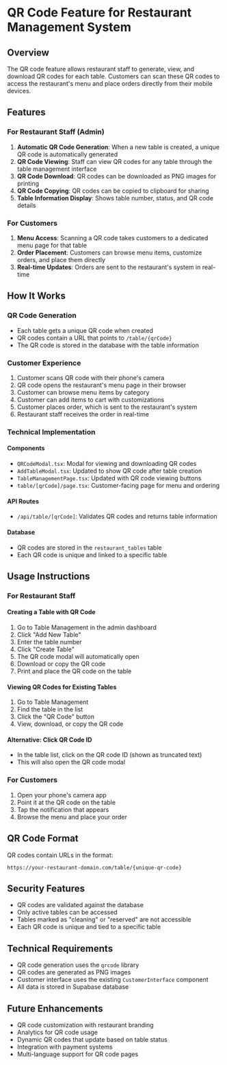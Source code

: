 # QR Code Feature for Restaurant Management System

## Overview
The QR code feature allows restaurant staff to generate, view, and download QR codes for each table. Customers can scan these QR codes to access the restaurant's menu and place orders directly from their mobile devices.

## Features

### For Restaurant Staff (Admin)
1. **Automatic QR Code Generation**: When a new table is created, a unique QR code is automatically generated
2. **QR Code Viewing**: Staff can view QR codes for any table through the table management interface
3. **QR Code Download**: QR codes can be downloaded as PNG images for printing
4. **QR Code Copying**: QR codes can be copied to clipboard for sharing
5. **Table Information Display**: Shows table number, status, and QR code details

### For Customers
1. **Menu Access**: Scanning a QR code takes customers to a dedicated menu page for that table
2. **Order Placement**: Customers can browse menu items, customize orders, and place them directly
3. **Real-time Updates**: Orders are sent to the restaurant's system in real-time

## How It Works

### QR Code Generation
- Each table gets a unique QR code when created
- QR codes contain a URL that points to `/table/{qrCode}` 
- The QR code is stored in the database with the table information

### Customer Experience
1. Customer scans QR code with their phone's camera
2. QR code opens the restaurant's menu page in their browser
3. Customer can browse menu items by category
4. Customer can add items to cart with customizations
5. Customer places order, which is sent to the restaurant's system
6. Restaurant staff receives the order in real-time

### Technical Implementation

#### Components
- `QRCodeModal.tsx`: Modal for viewing and downloading QR codes
- `AddTableModal.tsx`: Updated to show QR code after table creation
- `TableManagementPage.tsx`: Updated with QR code viewing buttons
- `table/[qrCode]/page.tsx`: Customer-facing page for menu and ordering

#### API Routes
- `/api/table/[qrCode]`: Validates QR codes and returns table information

#### Database
- QR codes are stored in the `restaurant_tables` table
- Each QR code is unique and linked to a specific table

## Usage Instructions

### For Restaurant Staff

#### Creating a Table with QR Code
1. Go to Table Management in the admin dashboard
2. Click "Add New Table"
3. Enter the table number
4. Click "Create Table"
5. The QR code modal will automatically open
6. Download or copy the QR code
7. Print and place the QR code on the table

#### Viewing QR Codes for Existing Tables
1. Go to Table Management
2. Find the table in the list
3. Click the "QR Code" button
4. View, download, or copy the QR code

#### Alternative: Click QR Code ID
- In the table list, click on the QR code ID (shown as truncated text)
- This will also open the QR code modal

### For Customers
1. Open your phone's camera app
2. Point it at the QR code on the table
3. Tap the notification that appears
4. Browse the menu and place your order

## QR Code Format
QR codes contain URLs in the format:
```
https://your-restaurant-domain.com/table/{unique-qr-code}
```

## Security Features
- QR codes are validated against the database
- Only active tables can be accessed
- Tables marked as "cleaning" or "reserved" are not accessible
- Each QR code is unique and tied to a specific table

## Technical Requirements
- QR code generation uses the `qrcode` library
- QR codes are generated as PNG images
- Customer interface uses the existing `CustomerInterface` component
- All data is stored in Supabase database

## Future Enhancements
- QR code customization with restaurant branding
- Analytics for QR code usage
- Dynamic QR codes that update based on table status
- Integration with payment systems
- Multi-language support for QR code pages 